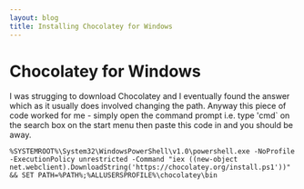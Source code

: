 ```yaml
---
layout: blog
title: Installing Chocolatey for Windows
---
```


# Chocolatey for Windows

I was strugging to download Chocolatey and I eventually found the answer which as it usually does involved changing the path. Anyway this piece of code worked for me - simply open the command prompt i.e. type 'cmd` on the search box on the start menu then paste this code in and you should be away.

```
%SYSTEMROOT%\System32\WindowsPowerShell\v1.0\powershell.exe -NoProfile -ExecutionPolicy unrestricted -Command "iex ((new-object net.webclient).DownloadString('https://chocolatey.org/install.ps1'))" && SET PATH=%PATH%;%ALLUSERSPROFILE%\chocolatey\bin
```

